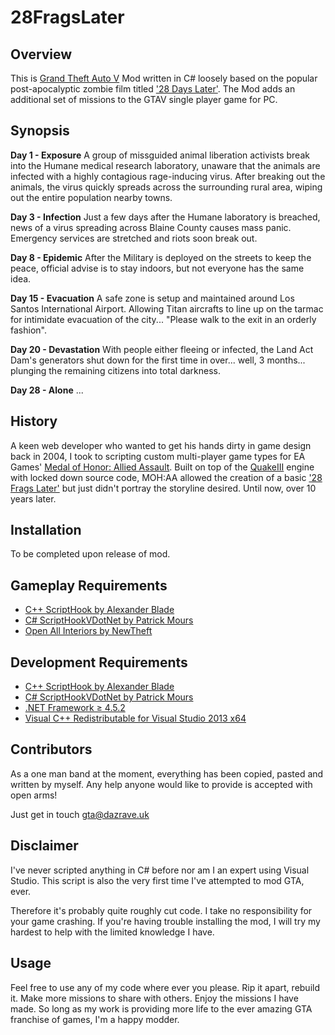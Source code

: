 # 28FragsLater
## Overview

This is [Grand Theft Auto V](https://en.wikipedia.org/wiki/Grand_Theft_Auto_V) Mod written in C# loosely based on the popular post-apocalyptic zombie film titled ['28 Days Later'](http://www.imdb.com/title/tt0289043/). The Mod adds an additional set of missions to the GTAV single player game for PC.

## Synopsis

**Day 1 - Exposure**
A group of missguided animal liberation activists break into the Humane medical research laboratory, unaware that the animals are infected with a highly contagious rage-inducing virus. After breaking out the animals, the virus quickly spreads across the surrounding rural area, wiping out the entire population nearby towns.

**Day 3 - Infection**
Just a few days after the Humane laboratory is breached, news of a virus spreading across Blaine County causes mass panic. Emergency services are stretched and riots soon break out.

**Day 8 - Epidemic**
After the Military is deployed on the streets to keep the peace, official advise is to stay indoors, but not everyone has the same idea.

**Day 15 - Evacuation**
A safe zone is setup and maintained around Los Santos International Airport. Allowing Titan aircrafts to line up on the tarmac for intimidate  evacuation of the city... "Please walk to the exit in an orderly fashion".

**Day 20 - Devastation**
With people either fleeing or infected, the Land Act Dam's generators shut down for the first time in over... well, 3 months... plunging the remaining citizens into total darkness.

**Day 28 - Alone**
...

## History

A keen web developer who wanted to get his hands dirty in game design back in 2004, I took to scripting custom multi-player game types for EA Games' [Medal of Honor: Allied Assault](https://en.wikipedia.org/wiki/Medal_of_Honor:_Allied_Assault). Built on top of the [QuakeIII](https://en.wikipedia.org/wiki/Id_Tech_3#Games_using_a_proprietary_license) engine with locked down source code, MOH:AA allowed the creation of a basic ['28 Frags Later'](https://github.com/dazrave/MOHAA-28FragsLater) but just didn't portray the storyline desired. Until now, over 10 years later.

## Installation

To be completed upon release of mod.

## Gameplay Requirements

* [C++ ScriptHook by Alexander Blade](http://www.dev-c.com/gtav/scripthookv/)
* [C# ScriptHookVDotNet by Patrick Mours](https://github.com/crosire/scripthookvdotnet)
* [Open All Interiors by NewTheft](https://www.gta5-mods.com/scripts/open-all-interiors)

## Development Requirements
* [C++ ScriptHook by Alexander Blade](http://www.dev-c.com/gtav/scripthookv/)
* [C# ScriptHookVDotNet by Patrick Mours](https://github.com/crosire/scripthookvdotnet)
* [.NET Framework ≥ 4.5.2](https://www.microsoft.com/download/details.aspx?id=42642)
* [Visual C++ Redistributable for Visual Studio 2013 x64](https://www.microsoft.com/download/details.aspx?id=40784)

## Contributors

As a one man band at the moment, everything has been copied, pasted and written by myself. Any help anyone would like to provide is accepted with open arms!

Just get in touch [gta@dazrave.uk](http://mailto:gta@dazrave.uk)

## Disclaimer

I've never scripted anything in C# before nor am I an expert using Visual Studio. This script is also the very first time I've attempted
to mod GTA, ever.

Therefore it's probably quite roughly cut code. I take no responsibility for your game crashing. If you're having trouble installing the mod, I will try my hardest to help with the limited knowledge I have.

## Usage

Feel free to use any of my code where ever you please. Rip it apart, rebuild it. Make more missions to share with others. Enjoy the missions I have made. So long as my work is providing more life to the ever amazing GTA franchise of games, I'm a happy modder.

